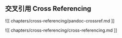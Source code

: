 ## 交叉引用 Cross Referencing

![[ chapters/cross-referencing/pandoc-crossref.md ]]

![[ chapters/cross-referencing/cross-referencing.md ]]